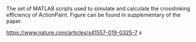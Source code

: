 The set of MATLAB scripts used to simulate and calculate the crosslinking efficiency of ActionPaint. Figure can be found in supplementary of the paper. 

https://www.nature.com/articles/s41557-019-0325-7
s
